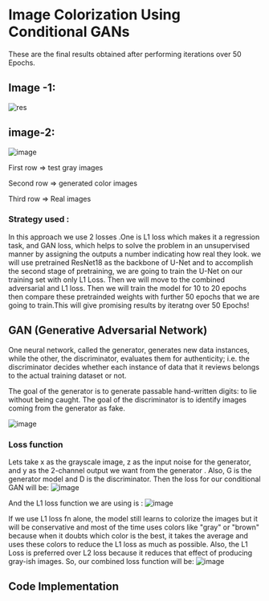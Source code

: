 
#                                                    Image Colorization Using Conditional GANs

These are the final results obtained after performing iterations over 50 Epochs.

## Image -1:

![res](https://user-images.githubusercontent.com/81563306/174302440-728890c9-647a-46e2-b2ce-ceb22d29f670.png)

## image-2:

![image](https://user-images.githubusercontent.com/81563306/174473361-3e186c6c-60ec-44f3-b83f-f0142db963ce.png)

First row  => test gray images

Second row => generated color images

Third row  => Real images

### Strategy used :

In this approach we use 2 losses .One is L1 loss which makes it a regression task, and GAN loss, which helps to solve the problem in an unsupervised manner by assigning the outputs a number indicating how real they look.
we will use pretrained ResNet18 as the backbone of  U-Net and to accomplish the second stage of pretraining, we are going to train the U-Net on our training set with only L1 Loss. Then we will move to the combined adversarial and L1 loss.
Then we will train the model for 10 to 20 epochs then compare these pretrainded weights with further 50 epochs that we are going to train.This will give promising results by iteratng over 50 Epochs!


## GAN (Generative Adversarial Network)

One neural network, called the generator, generates new data instances, while the other, the discriminator, evaluates them for authenticity; i.e. the discriminator decides whether each instance of data that it reviews belongs to the actual training dataset or not.

The goal of the generator is to generate passable hand-written digits: to lie without being caught. The goal of the discriminator is to identify images coming from the generator as fake.

![image](https://user-images.githubusercontent.com/81563306/174475255-86b6f5c4-cd7f-4be8-b8ed-6f9953d21b83.png)

### Loss function

Lets take x as the grayscale image, z as the input noise for the generator, and y as the 2-channel output we want from the generator . Also, G is the generator model and D is the discriminator. Then the loss for our conditional GAN will be:
![image](https://user-images.githubusercontent.com/81563306/174475467-51c0dc60-8612-4540-82e6-25766e275f2f.png)

And the L1 loss function we are using is :
![image](https://user-images.githubusercontent.com/81563306/174475456-609f0ef1-f26d-43ec-87bb-6ac3f0f1ec8b.png)

If we use L1 loss fn alone, the model still learns to colorize the images but it will be conservative and most of the time uses colors like "gray" or "brown" because when it doubts which color is the best, it takes the average and uses these colors to reduce the L1 loss as much as possible. Also, the L1 Loss is preferred over L2 loss  because it reduces that effect of producing gray-ish images. So, our combined loss function will be:
![image](https://user-images.githubusercontent.com/81563306/174475472-5b11ad03-7447-4571-aef9-acdded1b85a5.png)




## Code Implementation









